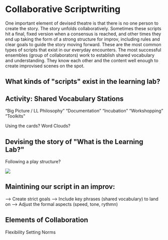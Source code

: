 # Collaborative Scriptwriting

One important element of devised theatre is that there is no one person to create the story. The story unfolds collaboratively. Sometimes these scripts hit a final, fixed version when a consensus is reached, and other times they end up taking the form of a strong structure for improv, including rules and clear goals to guide the story moving forward. These are the most common types of scripts that exist in our everyday encounters. The most successful ensembles (group of collaborators) work to establish shared vocabulary and understanding. They know each other and the content well enough to create improvised scenes on the spot.

## What kinds of "scripts" exist in the learning lab?

## Activity: Shared Vocabulary Stations
“Big Picture / LL Philosophy”
“Documentation”
“Incubation”
“Workshopping” 
“Toolkits"

Using the cards?
Word Clouds? 
## Devising the story of "What is the Learning Lab?"
 Following a play structure? 
 
 ![](https://i.imgur.com/QvRH7bf.png)

## Maintining our script in an improv:
--> Create strict goals
--> Include key phrases (shared vocabulary) to land on
--> Adjust the formal aspects (speed, tone, rythmn)

## Elements of Collaboration
Flexibility
Setting Norms


